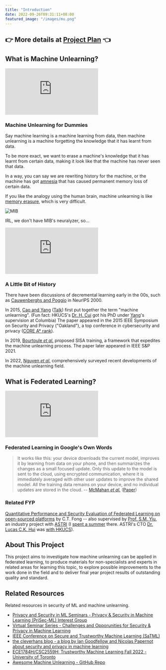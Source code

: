 ```yaml
---
title: "Introduction"
date: 2022-09-26T09:31:11+08:00
featured_image: "/images/mu.png"
---
```


## 👉 More details at [Project Plan](../docs/fyp-plan.pdf) 👈

<div style="text-align:left;">

## What is Machine Unlearning?

<iframe src="https://www.youtube-nocookie.com/embed/xUnMkCB0Gns" class="video" title="YouTube video player" frameborder="0" allow="accelerometer; autoplay; clipboard-write; encrypted-media; gyroscope; picture-in-picture" allowfullscreen></iframe>

### Machine Unlearning for Dummies

Say machine learning is a machine learning from data, then machine unlearning is a machine forgetting the knowledge that it has learnt from data. 

To be more exact, we want to erase a machine's knowledge that it has learnt from certain data, making it look like that the machine has never seen that data. 

In a way, you can say we are rewriting history for the machine, or the machine has got [amnesia](https://en.wikipedia.org/wiki/Amnesia) that has caused permanent memory loss of certain data. 

If you like the analogy using the human brain, machine unlearning is like [memory erasure](https://en.wikipedia.org/wiki/Memory_erasure), which is very difficult. 

![MIB](../images/mib.jpg)

IRL, we don't have MIB's neuralyzer, so...

<iframe src="https://www.youtube-nocookie.com/embed/VuE_jqYNi3c" class="video" title="YouTube video player" frameborder="0" allow="accelerometer; autoplay; clipboard-write; encrypted-media; gyroscope; picture-in-picture" allowfullscreen></iframe>

### A Little Bit of History

There have been discussions of decremental learning early in the 00s, such as [Cauwenberghs and Poggio](https://proceedings.neurips.cc/paper/2000/hash/155fa09596c7e18e50b58eb7e0c6ccb4-Abstract.html "Incremental and Decremental Support Vector Machine Learning") in NeurIPS 2000. 

In 2015, [Cao and Yang](https://ieeexplore.ieee.org/document/7163042 "Towards Making Systems Forget with Machine Unlearning") ([Talk](https://www.youtube.com/watch?v=sUgIS6a665k)) first put together the term "machine unlearning". (Fun fact: HKUCS's [Dr. H. Cui](https://i.cs.hku.hk/~heming/) got his PhD under [Yang](http://www.cs.columbia.edu/~junfeng/)'s supervision at Columbia) The paper appeared in the 2015 IEEE Symposium on Security and Privacy ("Oakland"), a top conference in cybersecurity and privacy ([CORE A\* rank](http://portal.core.edu.au/conf-ranks/750/)). 

In 2019, [Bourtoule *et al.*](https://ieeexplore.ieee.org/document/9519428 "Machine Unlearning") proposed SISA training, a framework that expedites the machine unlearning process. The paper later appeared in IEEE S&P 2021. 

In 2022, [Nguyen *et al.*](https://arxiv.org/abs/2209.02299 "A Survey of Machine Unlearning") comprehensively surveyed recent developments of the machine unlearning field.  

## What is Federated Learning?

<iframe src="https://www.youtube-nocookie.com/embed/X8YYWunttOY" class="video" title="YouTube video player" frameborder="0" allow="accelerometer; autoplay; clipboard-write; encrypted-media; gyroscope; picture-in-picture" allowfullscreen></iframe>

### Federated Learning in Google's Own Words

> It works like this: your device downloads the current model, improves it by learning from data on your phone, and then summarizes the changes as a small focused update. Only this update to the model is sent to the cloud, using encrypted communication, where it is immediately averaged with other user updates to improve the shared model. All the training data remains on your device, and no individual updates are stored in the cloud.
> -- [McMahan *et al.*](https://ai.googleblog.com/2017/04/federated-learning-collaborative.html "Federated Learning: Collaborative Machine Learning without Centralized Training Data") ([Paper](https://proceedings.mlr.press/v54/mcmahan17a.html "Communication-Efficient Learning of Deep Networks from Decentralized Data"))

### Related FYP

[Quantitative Performance and Security Evaluation of Federated Learning on open-sourced platforms](https://wp.cs.hku.hk/2022/fyp22019/ "FYP22019") by C.T. Fong -- also supervised by [Prof. S.M. Yiu](https://www.cs.hku.hk/index.php/people/academic-staff/smyiu), an industry project with [ASTRI](https://www.astri.org/) (I [spent a summer](https://www.linkedin.com/feed/update/urn:li:activity:6966255953239306240/) there. ASTRI's CTO [Dr. Lucas C.K. Hui](https://www.astri.org/about/senior-management/senior-director-cctt/) was [with HKUCS](https://www.cs.hku.hk/people/academic-staff/hui)).

## About This Project

This project aims to investigate how machine unlearning can be applied in federated learning, to produce materials for non-specialists and experts in related areas for learning this topic, to explore possible improvements to the work done in the field and to deliver final year project results of outstanding quality and standard. 

## Related Resources

Related resources in security of ML and machine unlearning. 

- [Privacy and Security in ML Seminars - Privacy & Security in Machine Learning (PriSec-ML) Interest Group](https://prisec-ml.github.io/)
- [Virtual Seminar Series - Challenges and Opporunities for Security & Privacy in Machine Learning](https://vsehwag.github.io/SPML_seminar/)
- [IEEE Conference on Secure and Trustworthy Machine Learning (SaTML)](https://satml.org/)
- [the cleverhans blog - a blog by Ian Goodfellow and Nicolas Papernot about security and privacy in machine learning](http://www.cleverhans.io/)
- [ECE1784H/CSC2559H: Trustworthy Machine Learning Fall 2022 - University of Toronto](https://www.papernot.fr/teaching/f22-trustworthy-ml.html)
- [Awesome Machine Unlearning - GitHub Repo](https://github.com/tamlhp/awesome-machine-unlearning)

</div>
